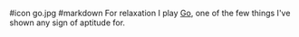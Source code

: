 #icon go.jpg
#markdown
For relaxation I play [Go](http://www.britgo.org/about/index.html), one of the
few things I've shown any sign of aptitude for.
